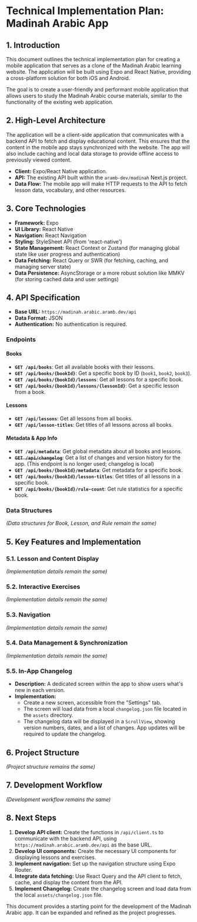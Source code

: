 # Technical Implementation Plan: Madinah Arabic App

## 1. Introduction

This document outlines the technical implementation plan for creating a mobile application that serves as a clone of the Madinah Arabic learning website. The application will be built using Expo and React Native, providing a cross-platform solution for both iOS and Android.

The goal is to create a user-friendly and performant mobile application that allows users to study the Madinah Arabic course materials, similar to the functionality of the existing web application.

## 2. High-Level Architecture

The application will be a client-side application that communicates with a backend API to fetch and display educational content. This ensures that the content in the mobile app stays synchronized with the website. The app will also include caching and local data storage to provide offline access to previously viewed content.

-   **Client:** Expo/React Native application.
-   **API:** The existing API built within the `aramb-dev/madinah` Next.js project.
-   **Data Flow:** The mobile app will make HTTP requests to the API to fetch lesson data, vocabulary, and other resources.

## 3. Core Technologies

-   **Framework:** Expo
-   **UI Library:** React Native
-   **Navigation:** React Navigation
-   **Styling:** StyleSheet API (from 'react-native')
-   **State Management:** React Context or Zustand (for managing global state like user progress and authentication)
-   **Data Fetching:** React Query or SWR (for fetching, caching, and managing server state)
-   **Data Persistence:** AsyncStorage or a more robust solution like MMKV (for storing cached data and user settings)

## 4. API Specification

-   **Base URL:** `https://madinah.arabic.aramb.dev/api`
-   **Data Format:** JSON
-   **Authentication:** No authentication is required.

### Endpoints

#### Books
-   **`GET /api/books`**: Get all available books with their lessons.
-   **`GET /api/books/{bookId}`**: Get a specific book by ID (`book1`, `book2`, `book3`).
-   **`GET /api/books/{bookId}/lessons`**: Get all lessons for a specific book.
-   **`GET /api/books/{bookId}/lessons/{lessonId}`**: Get a specific lesson from a book.

#### Lessons
-   **`GET /api/lessons`**: Get all lessons from all books.
-   **`GET /api/lesson-titles`**: Get titles of all lessons across all books.

#### Metadata & App Info
-   **`GET /api/metadata`**: Get global metadata about all books and lessons.
-   **~~`GET /api/changelog`~~**: Get a list of changes and version history for the app. (This endpoint is no longer used; changelog is local)
-   **`GET /api/books/{bookId}/metadata`**: Get metadata for a specific book.
-   **`GET /api/books/{bookId}/lesson-titles`**: Get titles of all lessons in a specific book.
-   **`GET /api/books/{bookId}/rule-count`**: Get rule statistics for a specific book.

### Data Structures
_(Data structures for Book, Lesson, and Rule remain the same)_

## 5. Key Features and Implementation

### 5.1. Lesson and Content Display
_(Implementation details remain the same)_

### 5.2. Interactive Exercises
_(Implementation details remain the same)_

### 5.3. Navigation
_(Implementation details remain the same)_

### 5.4. Data Management & Synchronization
_(Implementation details remain the same)_

### 5.5. In-App Changelog
-   **Description:** A dedicated screen within the app to show users what's new in each version.
-   **Implementation:**
    -   Create a new screen, accessible from the "Settings" tab.
    -   The screen will load data from a local `changelog.json` file located in the `assets` directory.
    -   The changelog data will be displayed in a `ScrollView`, showing version numbers, dates, and a list of changes. App updates will be required to update the changelog.

## 6. Project Structure
_(Project structure remains the same)_

## 7. Development Workflow
_(Development workflow remains the same)_

## 8. Next Steps

1.  **Develop API client:** Create the functions in `/api/client.ts` to communicate with the backend API, using `https://madinah.arabic.aramb.dev/api` as the base URL.
2.  **Develop UI components:** Create the necessary UI components for displaying lessons and exercises.
3.  **Implement navigation:** Set up the navigation structure using Expo Router.
4.  **Integrate data fetching:** Use React Query and the API client to fetch, cache, and display the content from the API.
5.  **Implement Changelog:** Create the changelog screen and load data from the local `assets/changelog.json` file.

This document provides a starting point for the development of the Madinah Arabic app. It can be expanded and refined as the project progresses.